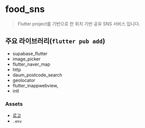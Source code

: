 
# food_sns

> Flutter project를 기반으로 한 위치 기반 공유 SNS 서비스 입니다.

## 주요 라이브러리(`flutter pub add`)

- supabase_flutter
- image_picker
- flutter_naver_map
- http
- daum_postcode_search
- geolocator
- flutter_inappwebview,
- intl

### Assets

- [로고](https://www.flaticon.com/free-icon/plate_721743?term=restaurant&page=1&position=16&origin=style&related_id=721743)
- `.env`
